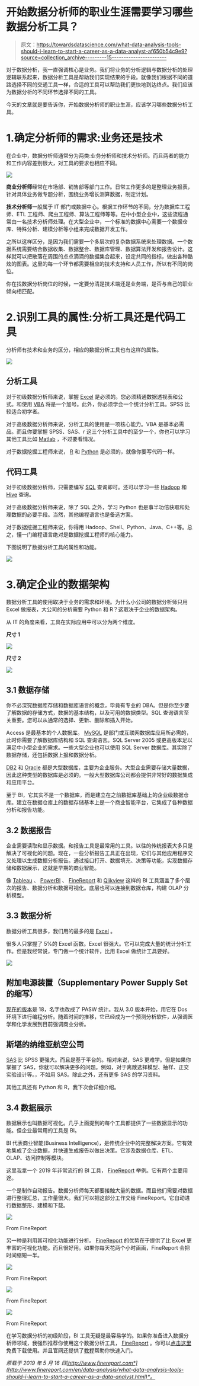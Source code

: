 # 开始数据分析师的职业生涯需要学习哪些数据分析工具？

> 原文：<https://towardsdatascience.com/what-data-analysis-tools-should-i-learn-to-start-a-career-as-a-data-analyst-af650b54c9e9?source=collection_archive---------15----------------------->

对于数据分析，我一直强调核心是业务。我们将业务的分析逻辑与数据分析的处理逻辑联系起来，数据分析工具是帮助我们实现结果的手段。就像我们根据不同的道路选择不同的交通工具一样，合适的工具可以帮助我们更快地到达终点。我们应该为数据分析的不同环节选择不同的工具。

今天的文章就是要告诉你，开始数据分析师的职业生涯，应该学习哪些数据分析工具。

# 1.确定分析师的需求:业务还是技术

在企业中，数据分析师通常分为两类:业务分析师和技术分析师。而且两者的能力和工作内容差别很大，对工具的要求也相应不同。

![](img/96f40ea704069974da6ecfee16e78bf6.png)

**商业分析师**经常在市场部、销售部等部门工作。日常工作更多的是整理业务报表，针对具体业务做专题分析，围绕业务增长测算数据，制定计划。

**技术分析师**一般属于 IT 部门或数据中心。根据工作环节的不同，分为数据库工程师、ETL 工程师、爬虫工程师、算法工程师等等。在中小型企业中，这些流程通常由一名技术分析师处理。在大型企业中，一个标准的数据中心需要一个数据仓库、特殊分析、建模分析等小组来完成数据开发工作。

之所以这样区分，是因为我们需要一个多层次的复杂数据系统来处理数据。一个数据系统需要结合数据收集、数据整合、数据库管理、数据算法开发和报告设计。这样就可以把散落在周围的点点滴滴的数据集合起来，设定共同的指标，做出各种酷炫的图表。这里的每一个环节都需要相应的技术支持和人员工作，所以有不同的岗位。

你在找数据分析岗位的时候，一定要分清是技术端还是业务端，是否与自己的职业倾向相匹配。

# 2.识别工具的属性:分析工具还是代码工具

分析师有技术和业务的区分，相应的数据分析工具也有这样的属性。

![](img/2e4d7ae6173f501facda8c94df1e9fdd.png)

## 分析工具

对于初级数据分析师来说，掌握 [Excel](https://products.office.com/en-us/excel) 是必须的。您必须精通数据透视表和公式。和使用 [VBA](https://docs.microsoft.com/en-us/office/vba/library-reference/concepts/getting-started-with-vba-in-office) 将是一个加号。此外，你必须学会一个统计分析工具。SPSS 比较适合初学者。

对于高级数据分析师来说，分析工具的使用是一项核心能力。VBA 是基本必需品。而且你要掌握 SPSS、SAS、r 这三个分析工具中的至少一个，你也可以学习其他工具比如 [Matlab](https://www.mathworks.com/products/matlab.html) ，不过要看情况。

对于数据挖掘工程师来说， [R](https://www.r-project.org/) 和 [Python](https://www.python.org/) 是必须的，就像你要写代码一样。

## 代码工具

对于初级数据分析师，只需要编写 [SQL](https://www.w3schools.com/sql/) 查询即可。还可以学习一些 [Hadoop](https://hadoop.apache.org/) 和 [Hive](https://hive.apache.org/) 查询。

对于高级数据分析师来说，除了 SQL 之外，学习 Python 也是事半功倍获取和处理数据的必要手段。当然，其他编程语言也是备选方案。

对于数据挖掘工程师来说，你得用 Hadoop、Shell、Python、Java、C++等。总之，懂一门编程语言绝对是数据挖掘工程师的核心能力。

下图说明了数据分析工具的属性和功能。

![](img/acef10c4c34df334deeb2ec30422a2a5.png)

# 3.确定企业的数据架构

数据分析工具的使用取决于业务的需求和环境。为什么小公司的数据分析师只用 Excel 做报表，大公司的分析需要 Python 和 R？这取决于企业的数据架构。

从 IT 的角度来看，工具在实际应用中可以分为两个维度。

**尺寸 1**

![](img/abe4d570c0b15df87491eed3c12e1380.png)

**尺寸 2**

![](img/9714364eb04e982909c9d4b32b3c2198.png)

## 3.1 数据存储

你不必深究数据库存储和数据库语言的概念，毕竟有专业的 DBA。但是你至少要了解数据的存储方式，数据的基本结构，以及可用的数据类型。SQL 查询语言至关重要。您可以从通常的选择、更新、删除和插入开始。

Access 是最基本的个人数据库。 [MySQL](https://dev.mysql.com/) 是部门或互联网数据库应用所必需的，此时你需要了解数据库结构和 SQL 查询语言。SQL Server 2005 或更高版本足以满足中小型企业的需求。一些大型企业也可以使用 SQL Server 数据库。其实除了数据存储，还包括数据上报和数据分析。

[DB2](https://www.ibm.com/analytics/db2) 和 [Oracle](https://www.oracle.com/index.html) 都是大型数据库，主要为企业服务。大型企业需要存储大量数据，因此这种类型的数据库是必须的。一般大型数据库公司都会提供非常好的数据集成和应用平台。

至于 BI，它其实不是一个数据库，而是建立在之前数据库基础上的企业级数据仓库。建立在数据仓库上的数据存储基本上是一个商业智能平台，它集成了各种数据分析和报告功能。

## 3.2 数据报告

企业需要读取和显示数据。和报告工具是最常用的工具。以往的传统报表大多只是解决了可视化的问题。现在，一些分析报告工具正在出现，它们与其他应用程序交叉处理以生成数据分析报告。通过接口打开、数据填充、决策等功能，实现数据存储和数据展示，这就是早期的商业智能。

像 [Tableau](https://www.tableau.com/) 、 [PowerBI](https://powerbi.microsoft.com/en-us/) 、 [FineReport](http://www.finereport.com/en/?utm_source=medium&utm_medium=media&utm_campaign=blog&utm_term=02) 和 [Qlikview](https://www.qlik.com/us/products/qlikview) 这样的 BI 工具涵盖了多个层次的报告、数据分析和数据可视化。底层也可以连接到数据仓库，构建 OLAP 分析模型。

## 3.3 数据分析

数据分析工具很多，我们用的最多的是 [Excel](https://products.office.com/en-us/excel) 。

很多人只掌握了 5%的 Excel 函数。Excel 很强大。它可以完成大量的统计分析工作。但是我经常说，专门做一个统计软件，比用 Excel 做统计工具要好。

![](img/6e27894edcc7c69aa3a4522bb16ed466.png)

## 附加电源装置（Supplementary Power Supply Set 的缩写）

[现在的版本](https://www.ibm.com/products/spss-statistics)是 18，名字也改成了 PASW 统计。我从 3.0 版本开始，用它在 Dos 环境下进行编程分析。随着时间的推移，它已经成为一个预测分析软件，从强调医学和化学发展到目前强调商业分析。

## 斯堪的纳维亚航空公司

[SAS](https://www.sas.com/en_us/home.html) 比 SPSS 更强大。而且是基于平台的。相对来说，SAS 更难学。但是如果你掌握了 SAS，你就可以解决更多的问题。例如，对于离散选择模型、抽样、正交实验设计等。，不如用 SAS。除此之外，还有更多 SAS 的学习资料。

其他工具还有 Python 和 R，我下次会详细介绍。

## 3.4 数据展示

数据展示也叫数据可视化。几乎上面提到的每个工具都提供了一些数据显示的功能。但企业最常用的工具是 BI。

BI 代表商业智能(Business Intelligence)，是传统企业中的完整解决方案。它有效地集成了企业数据，并快速生成报告以做出决策。它涉及数据仓库、ETL、OLAP、访问控制等模块。

这里我拿一个 2019 年非常流行的 BI 工具， [FineReport](http://www.finereport.com/en/?utm_source=medium&utm_medium=media&utm_campaign=blog&utm_term=02) 举例。它有两个主要用途。

一个是制作自动报告。数据分析师每天都要接触大量的数据。而且他们需要对数据进行整理汇总，工作量很大。我们可以把这部分工作交给 FineReport。它自动进行数据整形、建模和下载。

![](img/8c3c0de3acd5053034169e83a278e958.png)

From FineReport

另一种是利用其可视化功能进行分析。 [FineReport](http://www.finereport.com/en/?utm_source=medium&utm_medium=media&utm_campaign=blog&utm_term=02) 的优势在于提供了比 Excel 更丰富的可视化功能。而且很好用。如果你每天花两个小时画画，FineReport 会把时间缩短一半。

![](img/a36ee6a09c44a35188a2aec8edaa2e73.png)

From FineReport

![](img/0ba466fe628797144cf066031903ad4b.png)

From FineReport

![](img/53cfbc27f36702947d5f5bec6196739d.png)

From FineReport

在学习数据分析的初级阶段，BI 工具无疑是最容易学的。如果你准备进入数据分析师领域，我强烈推荐你使用这个数据分析工具， [FineReport](http://www.finereport.com/en/?utm_source=medium&utm_medium=media&utm_campaign=blog&utm_term=02) 。你可以[点击这里](http://www.finereport.com/en/download?utm_source=medium&utm_medium=media&utm_campaign=blog&utm_term=02)免费下载使用。并且官网还提供了[教程](http://www.finereport.com/en/about-finereport/learning-path-for-finereport-beginners.html?utm_source=medium&utm_medium=media&utm_campaign=blog&utm_term=02)帮助你快速入门。

*原载于 2019 年 5 月 16 日*[*http://www.finereport.com*](http://www.finereport.com/en/data-analysis/what-data-analysis-tools-should-i-learn-to-start-a-career-as-a-data-analyst.html)*。*